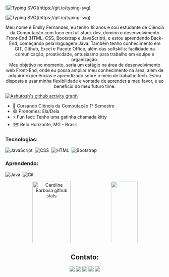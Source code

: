 [![Typing SVG](https://readme-typing-svg.herokuapp.com?font=Varela+Round&size=40&duration=4000&pause=3000&color=6ED8E5&center=true&vCenter=true&repeat=true&width=1000&lines=Bem+Vindo+ao+meu+GitHub!)](https://git.io/typing-svg)

[![Typing SVG](https://readme-typing-svg.herokuapp.com?font=Varela+Round&size=35&duration=4000&pause=3000&color=6ED8E5&center=true&vCenter=true&repeat=true&width=1000&lines=%C3%89+a+Emilly+Fernandes+aqui.)](https://git.io/typing-svg)

<div align="center">
Meu nome é Emilly Fernandes, eu tenho 18 anos e sou estudante de Ciência da Computação com foco em full stack dev, domino o desenvolvimento Front-End (HTML, CSS, Bootstrap e JavaScript), e estou aprendendo Back-End, começando pela linguagem Java. Também tenho conhecimento em GIT, Github, Excel e Pacote Office, além das softskills: facilidade na comunicação, proatividade, entusiasmo para trabalho em equipe e organização.

<br>
Meu objetivo no momento, seria um estágio na área de desenvolvimento web Front-End, onde eu possa ampliar meu conhecimento na área, além de
adquirir experiências e aprendizado sobre o meio de trabalho tech. Estou disposta a usar minha flexibilidade e vontade de aprender a meu favor, e ao benefício do meu futuro time.
</div>

[![Ashutosh's github activity graph](https://github-readme-activity-graph.cyclic.app/graph?username=emilyfas&bg_color=0d1117&color=0097A7&line=6ED8E5&point=0097A7&area=true&hide_border=true)](https://github.com/ashutosh00710/github-readme-activity-graph)


- 🔭 Cursando Ciência da Computação 1° Semestre
- 😄 Pronomes: Ela/Dela
- ⚡ Fun fact: Tenho uma gatinha chamada kitty
- 🗺️ Belo Horizonte, MG - Brasil

### Tecnologias:
![JavaScript](https://img.shields.io/badge/JavaScript-F7DF1E?style=for-the-badge&logo=javascript&logoColor=black)&nbsp;
![CSS](https://img.shields.io/badge/CSS-239120?&style=for-the-badge&logo=css3&logoColor=white)&nbsp;
![HTML](https://img.shields.io/badge/HTML5-E34F26?style=for-the-badge&logo=html5&logoColor=white)&nbsp;
![Bootstrap](https://img.shields.io/badge/Bootstrap-563D7C?style=for-the-badge&logo=bootstrap&logoColor=white)&nbsp; 


### Aprendendo:
![Java](https://img.shields.io/badge/Java-ED8B00?style=for-the-badge&logo=java&logoColor=white)&nbsp;
![Git](https://img.shields.io/badge/Git-E34F26?style=for-the-badge&logo=git&logoColor=white)&nbsp;
 
 
<div align="center">  
  <img width="49%" height="195px" src="https://github-readme-stats.vercel.app/api?username=emilyfas&show_icons=true&count_private=true&hide_border=true&title_color=0097A7&icon_color=6ED8E5&text_color=c9d1d9&bg_color=0d1117" alt="Caroline Barbosa github stats" /> 
  <img width="41%" height="195px" src="https://github-readme-stats.vercel.app/api/top-langs/?username=emilyfas&layout=compact&hide_border=true&title_color=0097A7&text_color=ff91a4&bg_color=0d1117" />
</div>
  
<div align="center">  
  
## Contato:
<div>
<a href="https://wa.me/5531989018696?text=Me+mande+um+Oi+%3A%29" target="_blank"><img src="https://img.shields.io/badge/WhatsApp-25D366?style=for-the-badge&logo=whatsapp&logoColor=white" target="_blank"></a>
<a href="https://instagram.com/emillygarai" target="_blank"><img src="https://img.shields.io/badge/-Instagram-%23E4405F?style=for-the-badge&logo=instagram&logoColor=white" target="_blank"></a>
<a href="https://twitter.com/emilly_fernads" target="_blank"><img src="https://img.shields.io/badge/Twitter-1DA1F2?style=for-the-badge&logo=twitter&logoColor=white" target="_blank"></a>
<a href = "mailto:emilly.fernandesads@gmail.com"><img src="https://img.shields.io/badge/Gmail-D14836?style=for-the-badge&logo=gmail&logoColor=white" target="_blank"></a>
<a href="https://www.linkedin.com/in/emilly-fernandes-alves-de-souza-2b451a24b" target="_blank"><img src="https://img.shields.io/badge/-LinkedIn-%230077B5?style=for-the-badge&logo=linkedin&logoColor=white" target="_blank"></a>   
</div>
</div>
